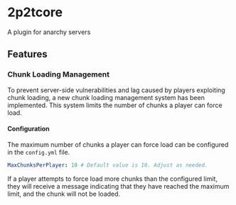 # 2p2tcore

A plugin for anarchy servers

## Features

### Chunk Loading Management

To prevent server-side vulnerabilities and lag caused by players exploiting chunk loading, a new chunk loading management system has been implemented. This system limits the number of chunks a player can force load.

#### Configuration

The maximum number of chunks a player can force load can be configured in the `config.yml` file.

```yaml
MaxChunksPerPlayer: 10 # Default value is 10. Adjust as needed.
```

If a player attempts to force load more chunks than the configured limit, they will receive a message indicating that they have reached the maximum limit, and the chunk will not be loaded.

